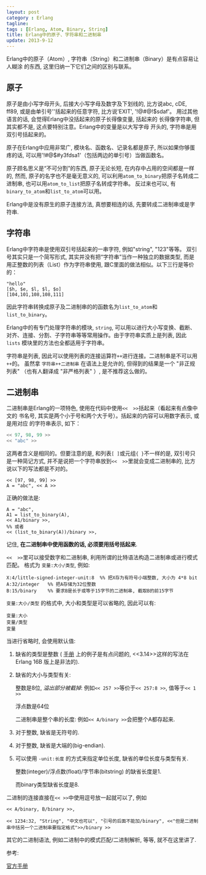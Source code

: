 ```yaml
---
layout: post
category : Erlang
tagline:
tags : [Erlang, Atom, Binary, String]
title: Erlang中的原子、字符串和二进制串
update: 2013-9-12
---
```


Erlang中的原子（Atom）, 字符串（String）和二进制串（Binary）是有点容易让人糊涂
的东西, 这里归纳一下它们之间的区别与联系。

## 原子

原子是由小写字母开头, 后接大小写字母及数字及下划线的, 比方说abc, cDE, ff89,
或是由单引号''括起来的任意字符, 比方说'EXIT', '!@#@!$sdaf'。
用过其他语言的话, 会觉得Erlang中没括起来的原子长得像变量, 括起来的
长得像字符串, 但其实都不是, 这点要特别注意。Erlang中的变量是以大写字母
开头的, 字符串是用双引号括起来的。

原子在Erlang中应用非常广, 模块名、函数名、记录名都是原子, 所以如果你够蛋疼的话,
可以用'!#@$#y3fdsa1'（包括两边的单引号）当做函数名。

原子顾名思义是“不可分割”的东西, 原子无论长短, 在内存中占用的空间都是一样的,
然而, 原子的名字也不是毫无意义的, 可以利用`atom_to_binary`把原子名转成二进制串,
也可以用`atom_to_list`把原子名转成字符串。
反过来也可以, 有`binary_to_atom`和`list_to_atom`可以用。

Erlang中是没有原生的原子连接方法, 真想要相连的话, 先要转成二进制串或是字符串.

## 字符串

Erlang中字符串是使用双引号括起来的一串字符, 例如"string", "123"等等。
双引号其实只是一个简写形式, 其实并没有把“字符串”当作一种独立的数据类型,
而是用正整数的列表（List）作为字符串使用, 跟C里面的做法相似。以下三行是等价的：

    "hello"
    [$h, $e, $l, $l, $o]
    [104,101,108,108,111]

因此字符串转换成原子及二进制串的的函数名为`list_to_atom`和`list_to_binary`。

Erlang中的有专门处理字符串的模块, `string`, 可以用以进行大小写变换、截断、
对齐、连接、分割、子字符串等等常用操作。由于字符串实质上是列表, 因此`lists`
模块里的方法也全都适用于字符串。

字符串是列表, 因此可以使用列表的连接运算符`++`进行连接。二进制串是不可以用`++`的。
虽然拿 `字符串++二进制串` 在语法上是允许的, 但得到的结果是一个 "非正规列表"
（也有人翻译成 "非严格列表" ）, 是不推荐这么做的。

## 二进制串

二进制串是Erlang的一项特色, 使用在代码中使用`<<  >>`括起来（看起来有点像中文的
书名号, 其实是两个小于号和两个大于号）。括起来的内容可以用数字表示, 或是用对应
的字符串表示, 如下：

```erlang
<< 97, 98, 99 >>
<< "abc" >>
```

这两者含义是相同的。但要注意的是, 和列表`[ ]`或元组`{ }`不一样的是,
双引号只是一种简记方式, 并不是说把一个字符串放到`<<  >>`里就会变成二进制串的,
比方说以下的写法都是不对的。

    << [97, 98, 99] >>
    A = "abc", << A >>

正确的做法是:

    A = "abc",
    A1 = list_to_binary(A),
    << A1/binary >>,
    %% 或者
    << (list_to_binary(A))/binary >>,

记住, **在二进制串中使用函数的话, 必须要用括号括起来**.

`<<  >>`里可以接受数字和二进制串, 利用所谓的比特语法构造二进制串或进行模式匹配。
格式为 `变量:大小/类型`, 例如:

    X:4/little-signed-integer-unit:8  %% 把X存为有符号小端整数, 大小为 4*8 bit
    A:32/integer   %% 把A存储为32位整数
    B:15/binary    %% 要求B是长于或等于15字节的二进制串, 截取B的前15字节

`变量:大小/类型` 的格式中, 大小和类型是可以省略的, 因此可以有:

    变量:大小
    变量/类型
    变量

当进行省略时, 会使用默认值:

1.  缺省的类型是整数 ( [手册](http://www.erlang.org/doc/programming_examples/bit_syntax.html)
    上的例子是有点问题的, <<3.14>>这样的写法在 Erlang 16B 版上是非法的).

1.  缺省的大小与类型有关:

    整数是8位, *溢出部分被截掉*: 例如`<< 257 >>`等价于`<< 257:8 >>`, 值等于`<< 1 >>`


    浮点数是64位

    二进制串是整个串的长度: 例如`<< A/binary >>`会把整个A都存起来.

1.  对于整数, 缺省是无符号的.

1.  对于整数, 缺省是大端的(big-endian).

1.  可以使用 `-unit:长度` 的方式来指定单位长度, 缺省的单位长度与类型有关.

    整数(integer)/浮点数(float)/字节串(bitstring) 的缺省长度是1.

    而binary类型缺省长度是8.

二进制的连接直接在`<< >>`中使用逗号放一起就可以了, 例如

    << A/binary, B/binary >>,

    << 1234:32, "String", "中文也可以", "引号的后面不能加/binary", <<"但是二进制串中括另一个二进制串要指定格式">>/binary >>

其它的二进制语法, 例如二进制中的模式匹配/二进制解析, 等等, 就不在这里讲了.

参考:

[官方手册](http://www.erlang.org/doc/programming_examples/bit_syntax.html)















